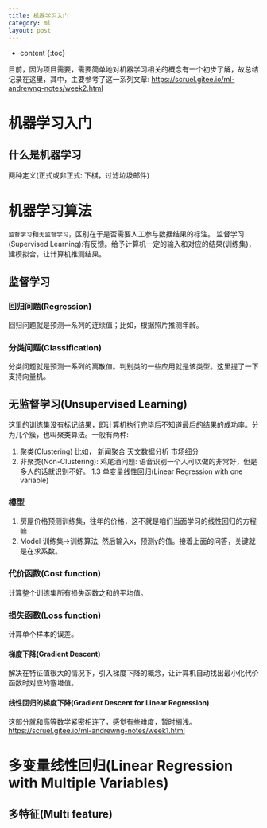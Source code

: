 ```yaml
---
title: 机器学习入门
category: ml
layout: post
---
```

* content
{:toc}

目前，因为项目需要，需要简单地对机器学习相关的概念有一个初步了解，故总结记录在这里，其中，主要参考了这一系列文章:
https://scruel.gitee.io/ml-andrewng-notes/week2.html

#	机器学习入门

## 	什么是机器学习

两种定义(正式或非正式: 下棋，过滤垃圾邮件)

# 机器学习算法

`监督学习`和`无监督学习`，区别在于是否需要人工参与数据结果的标注。
监督学习(Supervised Learning):有反馈。给予计算机一定的输入和对应的结果(训练集)，建模拟合，让计算机推测结果。

## 监督学习

### 回归问题(Regression)

回归问题就是预测一系列的连续值；比如，根据照片推测年龄。

### 分类问题(Classification)

分类问题就是预测一系列的离散值。判别类的一些应用就是该类型。这里提了一下支持向量机。

## 无监督学习(Unsupervised Learning)

这里的训练集没有标记结果，即计算机执行完毕后不知道最后的结果的成功率。分为几个簇，也叫聚类算法。一般有两种:
1.	聚类(Clustering) 比如， 新闻聚合 天文数据分析 市场细分
2.	非聚类(Non-Clustering): 鸡尾酒问题: 语音识别一个人可以做的非常好，但是多人的话就识别不好。
1.3	单变量线性回归(Linear Regression with one variable)

### 模型

1.	房屋价格预测训练集，往年的价格，这不就是咱们当面学习的线性回归的方程嘛
2.	Model 训练集->训练算法, 然后输入x，预测y的值。接着上面的问答，关键就是在求系数。

### 代价函数(Cost function)

计算整个训练集所有损失函数之和的平均值。

### 损失函数(Loss function)

计算单个样本的误差。

#### 梯度下降(Gradient Descent)

解决在特征值很大的情况下，引入梯度下降的概念，让计算机自动找出最小化代价函数时对应的塞塔值。

#### 线性回归的梯度下降(Gradient Descent for Linear Regression)

这部分就和高等数学紧密相连了，感觉有些难度，暂时搁浅。
https://scruel.gitee.io/ml-andrewng-notes/week1.html

# 多变量线性回归(Linear Regression with Multiple Variables)

## 多特征(Multi feature)

